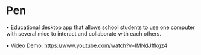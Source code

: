 # Pen
• Educational desktop app that allows school students to use one computer with several mice to interact and collaborate with each others.

• Video Demo: https://www.youtube.com/watch?v=lMNdJffkgz4
